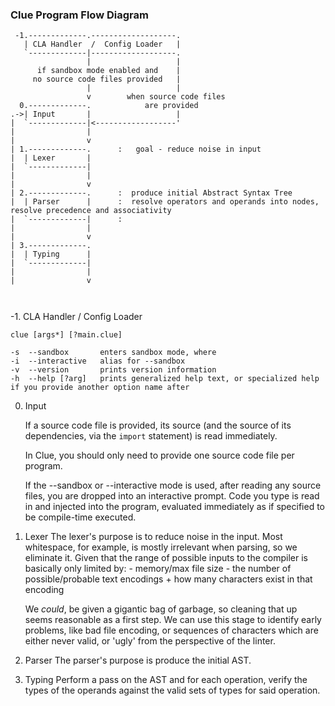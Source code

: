 
### Clue Program Flow Diagram

```
 -1.-------------.-------------------.
   | CLA Handler  /  Config Loader   |
   `-------------|-------------------.
                 |                   |
      if sandbox mode enabled and    |
     no source code files provided   |
                 |                   |
                 v        when source code files
  0.-------------.            are provided
.->| Input       |                   |
|  `-------------|<------------------'
|                |
|                v
| 1.-------------.      :   goal - reduce noise in input
|  | Lexer       |
|  `-------------|
|                |
|                v
| 2.-------------.      :  produce initial Abstract Syntax Tree
|  | Parser      |      :  resolve operators and operands into nodes, resolve precedence and associativity
|  `-------------|      :
|                |
|                v
| 3.-------------.
|  | Typing      |
|  `-------------|
|                |
|                v



```

-1. CLA Handler / Config Loader

    clue [args*] [?main.clue]

    -s  --sandbox       enters sandbox mode, where
    -i  --interactive   alias for --sandbox
    -v  --version       prints version information
    -h  --help [?arg]   prints generalized help text, or specialized help if you provide another option name after


0. Input

    If a source code file is provided, its source (and the source of its dependencies, via the `import` statement) is read immediately.

    In Clue, you should only need to provide one source code file per program.

    If the --sandbox or --interactive mode is used, after reading any source files, you are dropped into an interactive prompt. Code you type is read in and injected into the program, evaluated immediately as if specified to be compile-time executed.


1. Lexer
    The lexer's purpose is to reduce noise in the input. Most whitespace, for example, is mostly irrelevant when parsing, so we eliminate it.
    Given that the range of possible inputs to the compiler is basically only limited by:
        - memory/max file size
        - the number of possible/probable text encodings + how many characters exist in that encoding

    We *could*, be given a gigantic bag of garbage, so cleaning that up seems reasonable as a first step.
    We can use this stage to identify early problems, like bad file encoding, or sequences of characters which are either never valid,
    or 'ugly' from the perspective of the linter.

2. Parser
    The parser's purpose is produce the initial AST.

3. Typing
    Perform a pass on the AST and for each operation, verify the types of the operands against the valid sets of types for said operation.


